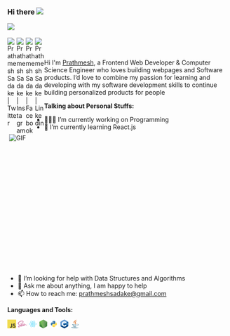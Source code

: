### Hi there <img src="https://media.giphy.com/media/hvRJCLFzcasrR4ia7z/giphy.gif" width="25px">
![](https://visitor-badge.glitch.me/badge?page_id=PrathmeshSadake.PrathmeshSadake)

<a href="https://twitter.com/prathmeshsadake">
  <img align="left" alt="PrathmeshSadake | Twitter" width="21px" src="https://raw.githubusercontent.com/anuraghazra/anuraghazra/master/assets/twitter.svg" />
</a>
<a href="https://instagram.com/prxthmesh">
  <img align="left" alt="PrathmeshSadake | Instagram" width="21px" src="https://image.flaticon.com/icons/svg/733/733558.svg" />
</a>
<a href="https://www.facebook.com/prathamesh.sadake">
  <img align="left" alt="PrathmeshSadake | Facebook" width="21px" src="https://image.flaticon.com/icons/svg/733/733547.svg" />
</a>
<a href="https://linkedin.com/in/prathmeshsadake">
  <img align="left" alt="PrathmeshSadake | Linkedin" width="21px" src="https://image.flaticon.com/icons/svg/124/124011.svg" />
</a>
</br>
</br>

Hi I'm [Prathmesh](https://prathmeshsadake.github.io), a Frontend Web Developer & Computer Science Engineer who loves building webpages and Software products.
I’d love to combine my passion for learning and developing with my software development skills to continue building personalized products for people
<img align="right" alt="GIF" src="https://github.com/abhisheknaiidu/abhisheknaiidu/blob/master/code.gif?raw=true" width="500" height="320" />
<!--  <img align="right" src="https://github-readme-stats.vercel.app/api/top-langs/?username=prathmeshsadake&theme=tokyonight&hide_langs_below=10" /> -->



**Talking about Personal Stuffs:**

- 👨🏽‍💻 I’m currently working on Programming
- 🌱 I’m currently learning React.js
- 🤔 I’m looking for help with Data Structures and Algorithms
- 💬 Ask me about anything, I am happy to help
- 📫 How to reach me: prathmeshsadake@gmail.com


<!-- *NOTE: Top languages does not indicate my skill level or something like that, it's a github metric of which languages I have the most code on github*
-->
**Languages and Tools:**  

<code><img height="20" src="https://raw.githubusercontent.com/github/explore/80688e429a7d4ef2fca1e82350fe8e3517d3494d/topics/javascript/javascript.png"></code>
<code><img height="20" src="https://raw.githubusercontent.com/github/explore/80688e429a7d4ef2fca1e82350fe8e3517d3494d/topics/sass/sass.png"></code>
<code><img height="20" src="https://raw.githubusercontent.com/github/explore/80688e429a7d4ef2fca1e82350fe8e3517d3494d/topics/react/react.png"></code>
<code><img height="20" src="https://raw.githubusercontent.com/github/explore/80688e429a7d4ef2fca1e82350fe8e3517d3494d/topics/nodejs/nodejs.png"></code>
<code><img height="20" src="https://raw.githubusercontent.com/github/explore/80688e429a7d4ef2fca1e82350fe8e3517d3494d/topics/python/python.png"></code>
<code><img height="20" src="https://raw.githubusercontent.com/github/explore/80688e429a7d4ef2fca1e82350fe8e3517d3494d/topics/cpp/cpp.png"></code>
<code><img height="20" src="https://raw.githubusercontent.com/github/explore/80688e429a7d4ef2fca1e82350fe8e3517d3494d/topics/java/java.png"></code>

<!-- <img align="right" src="https://github-readme-stats.vercel.app/api?username=prathmeshsadake&show_icons=true&theme=tokyonight&line_height=27" alt="Prathmesh's github stats" /> -->


